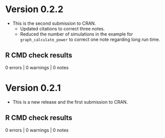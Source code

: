 # Version 0.2.2

- This is the second submission to CRAN.
  + Updated citations to correct three notes.
  + Reduced the number of simulations in the example for `graph_calculate_power`
    to correct one note regarding long run time.

## R CMD check results

0 errors | 0 warnings | 0 notes

# Version 0.2.1

- This is a new release and the first submission to CRAN.

## R CMD check results

0 errors | 0 warnings | 0 notes

